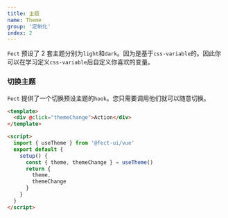```yaml
---
title: 主题
name: Theme
group: '定制化'
index: 2
---
```


`Fect` 预设了 2 套主题分别为`light`和`dark`。因为是基于`css-variable`的。因此你可以在学习定义`css-variable`后自定义你喜欢的变量。

### 切换主题

`Fect` 提供了一个切换预设主题的`hook`。您只需要调用他们就可以随意切换。

<fe-code block src="src/app.vue">

```html
<template>
  <div @click="themeChange">Action</div>
</template>

<script>
  import { useTheme } from '@fect-ui/vue'
  export default {
    setup() {
      const { theme, themeChange } = useTheme()
      return {
        theme,
        themeChange
      }
    }
  }
</script>
```

<fe-code/>
